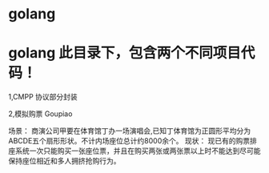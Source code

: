 # golang
golang
此目录下，包含两个不同项目代码！
==================================================
1,CMPP 协议部分封装

2,模拟购票 Goupiao

场景：
商演公司甲要在体育馆丁办一场演唱会,已知丁体育馆为正圆形平均分为ABCDE五个扇形形状。不计内场座位总计约8000余个。
现状：
现已有的购票排座系统一次只能购买一张座位票，并且在购买两张或两张票以上时不能达到尽可能保持座位相近和多人拥挤抢购行为。
